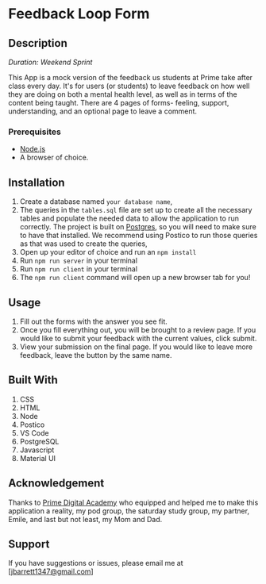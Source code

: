 # Feedback Loop Form

## Description

_Duration: Weekend Sprint_

This App is a mock version of the feedback us students at Prime take after class every day. It's for users (or students) to leave feedback on how well they are doing on both a mental health level, as well as in terms of the content being taught. There are 4 pages of forms- feeling, support, understanding, and an optional page to leave a comment.  

### Prerequisites

- [Node.js](https://nodejs.org/en/)
- A browser of choice. 

## Installation

1. Create a database named `your database name`,
2. The queries in the `tables.sql` file are set up to create all the necessary tables and populate the needed data to allow the application to run correctly. The project is built on [Postgres](https://www.postgresql.org/download/), so you will need to make sure to have that installed. We recommend using Postico to run those queries as that was used to create the queries, 
3. Open up your editor of choice and run an `npm install`
4. Run `npm run server` in your terminal
5. Run `npm run client` in your terminal
6. The `npm run client` command will open up a new browser tab for you!

## Usage

1. Fill out the forms with the answer you see fit. 
2. Once you fill everything out, you will be brought to a review page. If you would like to submit your feedback with the current values, click submit. 
3. View your submission on the final page. If you would like to leave more feedback, leave the button by the same name. 


## Built With

1. CSS
2. HTML
3. Node
4. Postico
5. VS Code
6. PostgreSQL
7. Javascript
8. Material UI

## Acknowledgement
Thanks to [Prime Digital Academy](www.primeacademy.io) who equipped and helped me to make this application a reality, my pod group, the saturday study group, my partner, Emile, and last but not least, my Mom and Dad.

## Support
If you have suggestions or issues, please email me at [jbarrett1347@gmail.com]
